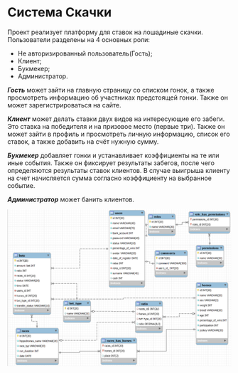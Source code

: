 # Система Скачки
Проект реализует платформу для ставок на лошадиные скачки. Пользователи разделены на 4 основных роли:
 - Не авторизированный пользователь(Гость);
 - Клиент;
 - Букмекер;
 - Администратор.

**___Гость___** может зайти на главную страницу со списком гонок, а также просмотреть информацию об участниках предстоящей гонки. Также он может зарегистрироваться на сайте. 

**___Клиент___** может делать ставки двух видов на интересующие его забеги. Это ставка на победителя и на призовое место (первые три). Также он может зайти в профиль и просмотреть личную информацию, список его ставок, а также добавить на счёт нужную сумму.

**___Букмекер___** добавляет гонки и устанавливает коэффициенты на те или иные события. Также он фиксирует результаты забегов, после чего определяются результаты ставок клиентов. В случае выигрыша клиенту на счет начисляется сумма согласно коэффициенту на выбранное событие.

**___Администратор___** может банить клиентов.

![database](./database.PNG)
